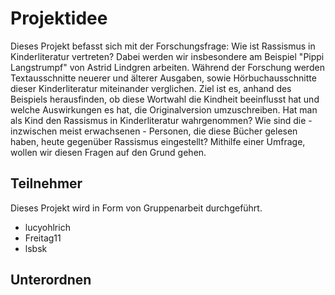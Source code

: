 # Projektidee #
Dieses Projekt befasst sich mit der Forschungsfrage: Wie ist Rassismus in Kinderliteratur vertreten? 
Dabei werden wir insbesondere am Beispiel "Pippi Langstrumpf" von Astrid Lindgren arbeiten. 
Während der Forschung werden Textausschnitte neuerer und älterer Ausgaben, sowie Hörbuchausschnitte dieser Kinderliteratur  miteinander verglichen.
Ziel ist es, anhand des Beispiels herausfinden, ob diese Wortwahl die Kindheit beeinflusst hat und welche Auswirkungen es hat, die Originalversion umzuschreiben. 
Hat man als Kind den Rassismus in Kinderliteratur wahrgenommen?
Wie sind die - inzwischen meist erwachsenen - Personen, die diese Bücher gelesen haben, heute gegenüber Rassismus eingestellt?
Mithilfe einer Umfrage, wollen wir diesen Fragen auf den Grund gehen. 


## Teilnehmer ##
Dieses Projekt wird in Form von Gruppenarbeit durchgeführt.

- lucyohlrich
- Freitag11
- lsbsk

## Unterordnen ##

